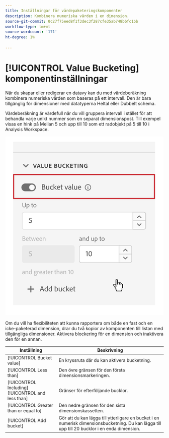 ```yaml
---
title: Inställningar för värdepaketeringskomponenter
description: Kombinera numeriska värden i en dimension.
source-git-commit: 0c27f75eed8f1f3dec3f287cfe35ab748bbfc1bb
workflow-type: tm+mt
source-wordcount: '171'
ht-degree: 1%

---
```



# [!UICONTROL Value Bucketing] komponentinställningar

När du skapar eller redigerar en datavy kan du med värdeberäkning kombinera numeriska värden som baseras på ett intervall. Den är bara tillgänglig för dimensioner med datatyperna Heltal eller Dubbelt schema.

Värdeberäkning är värdefull när du vill gruppera intervall i stället för att behandla varje unikt nummer som en separat dimensionspost. Till exempel visas en hink på Mellan 5 och upp till 10 som ett radobjekt på 5 till 10 i Analysis Workspace.

![Värdebuckning](../assets/value-bucketing.png)

Om du vill ha flexibiliteten att kunna rapportera om både en fast och en icke-paketerad dimension, drar du två kopior av komponenten till listan med tillgängliga dimensioner. Aktivera blockering för en dimension och inaktivera den för en annan.

| Inställning | Beskrivning |
| --- | --- |
| [!UICONTROL Bucket value] | En kryssruta där du kan aktivera bucketning. |
| [!UICONTROL Less than] | Den övre gränsen för den första dimensionsmarkeringen. |
| [!UICONTROL Including] [!UICONTROL and less than] | Gränser för efterföljande bucklor. |
| [!UICONTROL Greater than or equal to] | Den nedre gränsen för den sista dimensionskassetten. |
| [!UICONTROL Add bucket] | Gör att du kan lägga till ytterligare en bucket i en numerisk dimensionsbucketning. Du kan lägga till upp till 20 bucklor i en enda dimension. |
